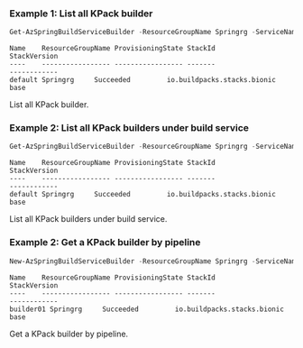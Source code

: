 ### Example 1: List all KPack builder
```powershell
Get-AzSpringBuildServiceBuilder -ResourceGroupName Springrg -ServiceName sspring-portal01
```

```output
Name    ResourceGroupName ProvisioningState StackId                     StackVersion
----    ----------------- ----------------- -------                     ------------
default Springrg     Succeeded         io.buildpacks.stacks.bionic base
```

List all KPack builder.

### Example 2: List all KPack builders under build service
```powershell
Get-AzSpringBuildServiceBuilder -ResourceGroupName Springrg -ServiceName sspring-portal01 -Name default
```

```output
Name    ResourceGroupName ProvisioningState StackId                     StackVersion
----    ----------------- ----------------- -------                     ------------
default Springrg     Succeeded         io.buildpacks.stacks.bionic base
```

List all KPack builders under build service.

### Example 2: Get a KPack builder by pipeline
```powershell
New-AzSpringBuildServiceBuilder -ResourceGroupName Springrg -ServiceName sspring-portal01 -Name builder03 -StackId 'io.buildpacks.stacks.bionic' -StackVersion 'base' | Get-AzSpringBuildServiceBuilder
```

```output
Name    ResourceGroupName ProvisioningState StackId                     StackVersion
----    ----------------- ----------------- -------                     ------------
builder01 Springrg     Succeeded         io.buildpacks.stacks.bionic base
```

Get a KPack builder by pipeline.